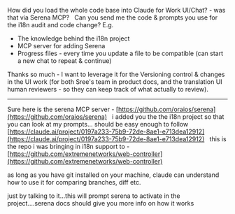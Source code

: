 How did you load the whole code base into Claude for Work UI/Chat? - was that via Serena MCP?  
Can you send me the code & prompts you use for the i18n audit and code change? E.g. 
- The knowledge behind the i18n project  
- MCP server for adding Serena  
- Progress files - every time you update a file to be compatible (can start a new chat to repeat & continue)

Thanks so much - I want to leverage it for the Versioning control & changes in the UI work (for both Sree's team in product docs, and the translation UI human reviewers - so they can keep track of what actually to review).

---

Sure here is the serena MCP server - [https://github.com/oraios/serena](https://github.com/oraios/serena)   i added you the the i18n project so that you can look at my prompts... should be easy enough to follow [https://claude.ai/project/0197a233-75b9-72de-8ae1-e713dea12912](https://claude.ai/project/0197a233-75b9-72de-8ae1-e713dea12912)   this is the repo i was bringing in i18n support to - [https://github.com/extremenetworks/web-controller](https://github.com/extremenetworks/web-controller)

as long as you have git installed on your machine, claude can understand how to use it for comparing branches, diff etc.

just by talking to it...this will prompt serena to activate in the project....serena docs should give you more info on how it works